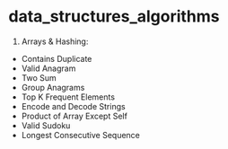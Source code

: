 # data_structures_algorithms


1. Arrays & Hashing:
- Contains Duplicate
- Valid Anagram
- Two Sum
- Group Anagrams
- Top K Frequent Elements
- Encode and Decode Strings   	
- Product of Array Except Self
- Valid Sudoku
- Longest Consecutive Sequence